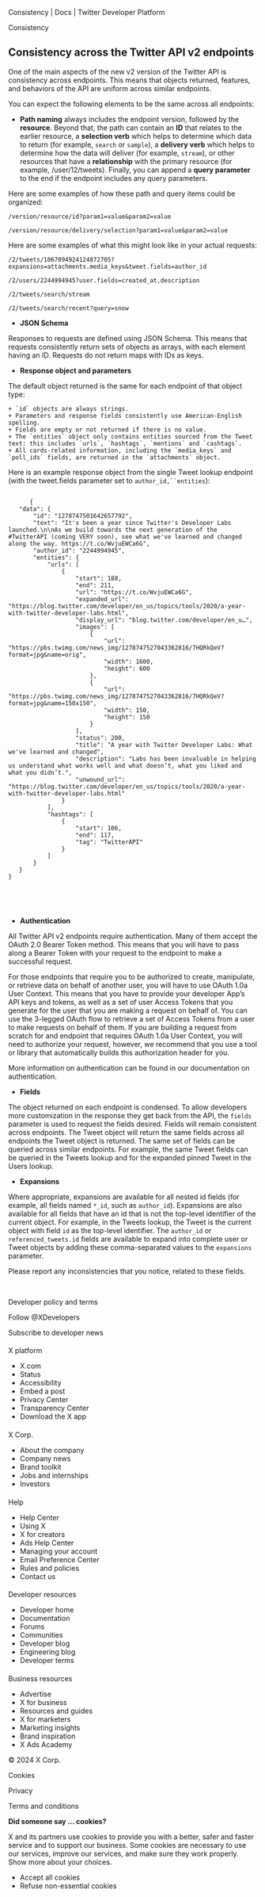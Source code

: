 



Consistency | Docs | Twitter Developer Platform 





































































































Consistency



Consistency across the Twitter API v2 endpoints
-----------------------------------------------


One of the main aspects of the new v2 version of the Twitter API is consistency across endpoints. This means that objects returned, features, and behaviors of the API are uniform across similar endpoints.


You can expect the following elements to be the same across all endpoints:


* **Path naming** always includes the endpoint version, followed by the **resource**. Beyond that, the path can contain an **ID** that relates to the earlier resource, a **selection verb** which helps to determine which data to return (for example, `search` or `sample`), a **delivery verb** which helps to determine how the data will deliver (for example, `stream`), or other resources that have a **relationship** with the primary resource (for example, /user/12/tweets). Finally, you can append a **query parameter** to the end if the endpoint includes any query parameters.  

  

Here are some examples of how these path and query items could be organized:  

  

`/version/resource/id?param1=value&param2=value`  

  

`/version/resource/delivery/selection?param1=value&param2=value`  

  

Here are some examples of what this might look like in your actual requests:  

  

`/2/tweets/1067094924124872705?expansions=attachments.media_keys&tweet.fields=author_id`  

  

`/2/users/2244994945?user.fields=created_at,description`  

  

`/2/tweets/search/stream`  

  

`/2/tweets/search/recent?query=snow`


* **JSON Schema**  

Responses to requests are defined using JSON Schema. This means that requests consistently return sets of objects as arrays, with each element having an ID. Requests do not return maps with IDs as keys.
* **Response object and parameters**  

The default object returned is the same for each endpoint of that object type:


	+ `id` objects are always strings.
	+ Parameters and response fields consistently use American-English spelling.
	+ Fields are empty or not returned if there is no value.
	+ The `entities` object only contains entities sourced from the Tweet text: this includes `urls`, `hashtags`, `mentions` and `cashtags`.
	+ All cards-related information, including the `media_keys` and `poll_ids` fields, are returned in the `attachments` object.


Here is an example response object from the single Tweet lookup endpoint (with the tweet.fields parameter set to `author_id,``entities`):












```

      {
   "data": {
       "id": "1278747501642657792",
       "text": "It's been a year since Twitter's Developer Labs launched.\n\nAs we build towards the next generation of the #TwitterAPI (coming VERY soon), see what we've learned and changed along the way. https://t.co/WvjuEWCa6G",
       "author_id": "2244994945",
       "entities": {
           "urls": [
               {
                   "start": 188,
                   "end": 211,
                   "url": "https://t.co/WvjuEWCa6G",
                   "expanded_url": "https://blog.twitter.com/developer/en_us/topics/tools/2020/a-year-with-twitter-developer-labs.html",
                   "display_url": "blog.twitter.com/developer/en_u…",
                   "images": [
                       {
                           "url": "https://pbs.twimg.com/news_img/1278747527043362816/7HQRkQeV?format=jpg&name=orig",
                           "width": 1600,
                           "height": 600
                       },
                       {
                           "url": "https://pbs.twimg.com/news_img/1278747527043362816/7HQRkQeV?format=jpg&name=150x150",
                           "width": 150,
                           "height": 150
                       }
                   ],
                   "status": 200,
                   "title": "A year with Twitter Developer Labs: What we've learned and changed",
                   "description": "Labs has been invaluable in helping us understand what works well and what doesn’t, what you liked and what you didn’t.",
                   "unwound_url": "https://blog.twitter.com/developer/en_us/topics/tools/2020/a-year-with-twitter-developer-labs.html"
               }
           ],
           "hashtags": [
               {
                   "start": 106,
                   "end": 117,
                   "tag": "TwitterAPI"
               }
           ]
       }
   }
}

    
```






 


* **Authentication**  

All Twitter API v2 endpoints require authentication. Many of them accept the OAuth 2.0 Bearer Token method. This means that you will have to pass along a Bearer Token with your request to the endpoint to make a successful request.  

  

For those endpoints that require you to be authorized to create, manipulate, or retrieve data on behalf of another user, you will have to use OAuth 1.0a User Context. This means that you have to provide your developer App’s API keys and tokens, as well as a set of user Access Tokens that you generate for the user that you are making a request on behalf of. You can use the 3-legged OAuth flow to retrieve a set of Access Tokens from a user to make requests on behalf of them. If you are building a request from scratch for and endpoint that requires OAuth 1.0a User Context, you will need to authorize your request, however, we recommend that you use a tool or library that automatically builds this authorization header for you.  

  

More information on authentication can be found in our documentation on authentication.
* **Fields**


The object returned on each endpoint is condensed. To allow developers more customization in the response they get back from the API, the `fields` parameter is used to request the fields desired. Fields will remain consistent across endpoints. The Tweet object will return the same fields across all endpoints the Tweet object is returned. The same set of fields can be queried across similar endpoints. For example, the same Tweet fields can be queried in the Tweets lookup and for the expanded pinned Tweet in the Users lookup.


* **Expansions**  

Where appropriate, expansions are available for all nested id fields (for example, all fields named `*_id`, such as `author_id`). Expansions are also available for all fields that have an id that is not the top-level identifier of the current object. For example, in the Tweets lookup, the Tweet is the current object with field `id` as the top-level identifier. The `author_id` or `referenced_tweets.id` fields are available to expand into complete user or Tweet objects by adding these comma-separated values to the `expansions` parameter.


Please report any inconsistencies that you notice, related to these fields.


 



















Developer policy and terms


Follow @XDevelopers


Subscribe to developer news












#### 
 X platform


* X.com
* Status
* Accessibility
* Embed a post
* Privacy Center
* Transparency Center
* Download the X app




#### 
 X Corp.


* About the company
* Company news
* Brand toolkit
* Jobs and internships
* Investors




#### 
 Help


* Help Center
* Using X
* X for creators
* Ads Help Center
* Managing your account
* Email Preference Center
* Rules and policies
* Contact us




#### 
 Developer resources


* Developer home
* Documentation
* Forums
* Communities
* Developer blog
* Engineering blog
* Developer terms




#### 
 Business resources


* Advertise
* X for business
* Resources and guides
* X for marketers
* Marketing insights
* Brand inspiration
* X Ads Academy









 © 2024 X Corp.
 


Cookies


Privacy


Terms and conditions






















**Did someone say … cookies?**  
  


 X and its partners use cookies to provide you with a better, safer and
 faster service and to support our business. Some cookies are necessary to use
 our services, improve our services, and make sure they work properly.
 Show more about your choices.


 




* Accept all cookies
* Refuse non-essential cookies















